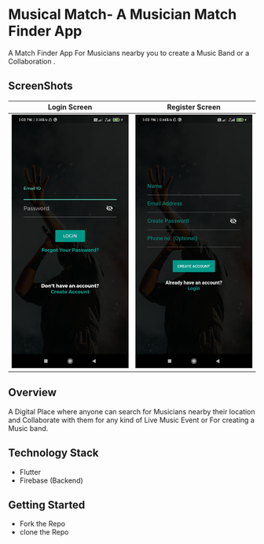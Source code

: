 # Musical Match- A Musician Match Finder App
A Match Finder App For Musicians nearby you to create a Music Band or a Collaboration .

## ScreenShots

|            Login Screen              |              Register Screen              |
| :----------------------------------: | :----------------------------------: |
| <img src="Assets/Images/Screenshot3.jpg" width="250">   | <img src="Assets/Images/ScreenShot1.jpg" width="250">|

## Overview
A Digital Place where anyone can search for Musicians nearby their location and Collaborate with them for any kind of Live Music Event or For creating a Music band.

## Technology Stack
- Flutter
- Firebase (Backend)

## Getting Started
- Fork the Repo
- clone the Repo
